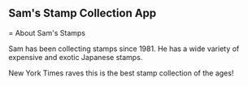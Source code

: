 Sam's Stamp Collection App
---

= About Sam's Stamps

Sam has been collecting stamps since 1981. He has a wide variety of expensive and exotic Japanese stamps.

New York Times raves this is the best stamp collection of the ages!

